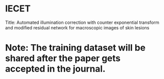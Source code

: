 # IECET
Title: Automated illumination correction with counter exponential transform and modified residual network for macroscopic images of skin lesions

# Note: The training dataset will be shared after the paper gets accepted in the journal.
